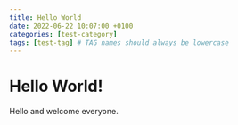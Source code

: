 ```yaml
---
title: Hello World
date: 2022-06-22 10:07:00 +0100
categories: [test-category]
tags: [test-tag] # TAG names should always be lowercase
---
```


# Hello World!

Hello and welcome everyone.